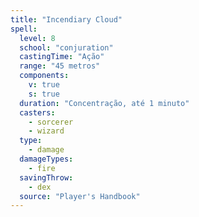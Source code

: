 ```yaml
---
title: "Incendiary Cloud"
spell:
  level: 8
  school: "conjuration"
  castingTime: "Ação"
  range: "45 metros"
  components:
    v: true
    s: true
  duration: "Concentração, até 1 minuto"
  casters:
    - sorcerer
    - wizard
  type:
    - damage
  damageTypes:
    - fire
  savingThrow:
    - dex
  source: "Player's Handbook"
---
```


